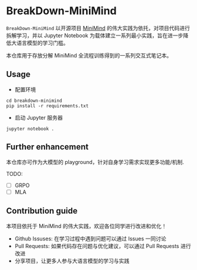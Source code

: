 # BreakDown-MiniMind

`BreakDown-MiniMind` 以开源项目 [MiniMind](https://github.com/jingyaogong/minimind) 的伟大实践为依托，对项目代码进行拆解学习，并以 Jupyter Notebook 为载体建立一系列最小实践，旨在进一步降低大语言模型的学习门槛。

本仓库用于存放分解 MiniMind 全流程训练得到的一系列交互式笔记本。

## Usage

- 配置环境

```
cd breakdown-minimind
pip install -r requirements.txt
```

- 启动 Jupyter 服务器

```
jupyter notebook .
```

## Further enhancement

本仓库亦可作为大模型的 playground，针对自身学习需求实现更多功能/机制.

TODO:

- [ ] GRPO
- [ ] MLA

## Contribution guide

本项目依托于 MiniMind 的伟大实践，欢迎各位同学进行改进和优化！

- Github Issuses: 在学习过程中遇到问题可以通过 Issues 一同讨论
- Pull Requests: 如果代码存在问题与优化建议，可以通过 Pull Requests 进行改进
- 分享项目，让更多人参与大语言模型的学习与实践